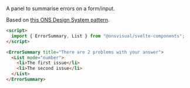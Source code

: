 A panel to summarise errors on a form/input.

Based on [this ONS Design System pattern](https://service-manual.ons.gov.uk/design-system/patterns/error-status-pages).

<!-- prettier-ignore -->
```html
<script>
  import { ErrorSummary, List } from "@onsvisual/svelte-components";
</script>

<ErrorSummary title="There are 2 problems with your answer">
  <List mode="number">
    <li>The first issue</li>
    <li>The second issue</li>
  </List>
</ErrorSummary>
```
